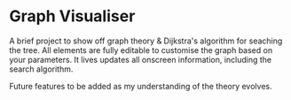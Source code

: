 # Graph Visualiser
A brief project to show off graph theory & Dijkstra's algorithm for seaching the tree.
All elements are fully editable to customise the graph based on your parameters.
It lives updates all onscreen information, including the search algorithm.

Future features to be added as my understanding of the theory evolves.